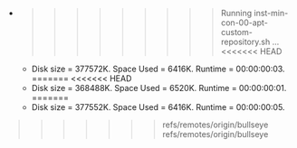 * >>>>>>>>> Running inst-min-con-00-apt-custom-repository.sh ...
<<<<<<< HEAD
  * Disk size = 377572K. Space Used = 6416K. Runtime = 00:00:00:03.
=======
<<<<<<< HEAD
  * Disk size = 368488K. Space Used = 6520K. Runtime = 00:00:00:01.
=======
  * Disk size = 377552K. Space Used = 6416K. Runtime = 00:00:00:05.
>>>>>>> refs/remotes/origin/bullseye
>>>>>>> refs/remotes/origin/bullseye
